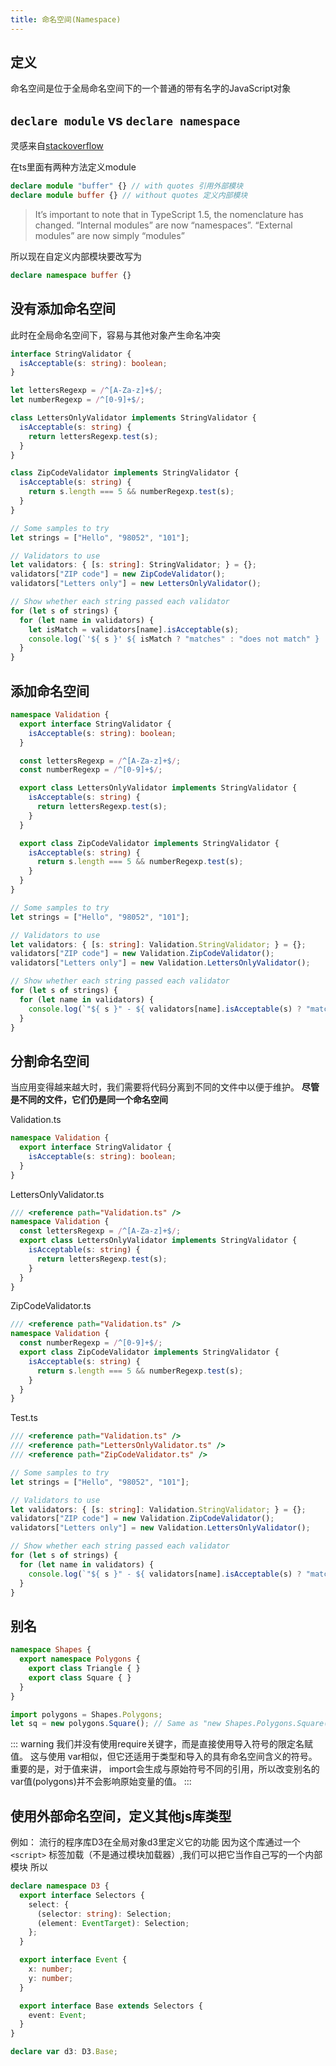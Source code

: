 ```yaml
---
title: 命名空间(Namespace)
---
```


## 定义

命名空间是位于全局命名空间下的一个普通的带有名字的JavaScript对象

## `declare module` vs `declare namespace`

灵感来自[stackoverflow](https://stackoverflow.com/questions/41932585/what-is-the-difference-between-declare-namespace-and-declare-module)

在ts里面有两种方法定义module

```ts
declare module "buffer" {} // with quotes 引用外部模块
declare module buffer {} // without quotes 定义内部模块
```

> It’s important to note that in TypeScript 1.5, the nomenclature has changed. “Internal modules” are now “namespaces”. “External modules” are now simply “modules”

所以现在自定义内部模块要改写为

```ts
declare namespace buffer {}
```

## 没有添加命名空间

此时在全局命名空间下，容易与其他对象产生命名冲突

```ts
interface StringValidator {
  isAcceptable(s: string): boolean;
}

let lettersRegexp = /^[A-Za-z]+$/;
let numberRegexp = /^[0-9]+$/;

class LettersOnlyValidator implements StringValidator {
  isAcceptable(s: string) {
    return lettersRegexp.test(s);
  }
}

class ZipCodeValidator implements StringValidator {
  isAcceptable(s: string) {
    return s.length === 5 && numberRegexp.test(s);
  }
}

// Some samples to try
let strings = ["Hello", "98052", "101"];

// Validators to use
let validators: { [s: string]: StringValidator; } = {};
validators["ZIP code"] = new ZipCodeValidator();
validators["Letters only"] = new LettersOnlyValidator();

// Show whether each string passed each validator
for (let s of strings) {
  for (let name in validators) {
    let isMatch = validators[name].isAcceptable(s);
    console.log(`'${ s }' ${ isMatch ? "matches" : "does not match" } '${ name }'.`);
  }
}
```

## 添加命名空间

```ts
namespace Validation {
  export interface StringValidator {
    isAcceptable(s: string): boolean;
  }

  const lettersRegexp = /^[A-Za-z]+$/;
  const numberRegexp = /^[0-9]+$/;

  export class LettersOnlyValidator implements StringValidator {
    isAcceptable(s: string) {
      return lettersRegexp.test(s);
    }
  }

  export class ZipCodeValidator implements StringValidator {
    isAcceptable(s: string) {
      return s.length === 5 && numberRegexp.test(s);
    }
  }
}

// Some samples to try
let strings = ["Hello", "98052", "101"];

// Validators to use
let validators: { [s: string]: Validation.StringValidator; } = {};
validators["ZIP code"] = new Validation.ZipCodeValidator();
validators["Letters only"] = new Validation.LettersOnlyValidator();

// Show whether each string passed each validator
for (let s of strings) {
  for (let name in validators) {
    console.log(`"${ s }" - ${ validators[name].isAcceptable(s) ? "matches" : "does not match" } ${ name }`);
  }
}
```

## 分割命名空间

当应用变得越来越大时，我们需要将代码分离到不同的文件中以便于维护。
**尽管是不同的文件，它们仍是同一个命名空间**

Validation.ts

```ts
namespace Validation {
  export interface StringValidator {
    isAcceptable(s: string): boolean;
  }
}
```

LettersOnlyValidator.ts

```ts
/// <reference path="Validation.ts" />
namespace Validation {
  const lettersRegexp = /^[A-Za-z]+$/;
  export class LettersOnlyValidator implements StringValidator {
    isAcceptable(s: string) {
      return lettersRegexp.test(s);
    }
  }
}
```

ZipCodeValidator.ts

```ts
/// <reference path="Validation.ts" />
namespace Validation {
  const numberRegexp = /^[0-9]+$/;
  export class ZipCodeValidator implements StringValidator {
    isAcceptable(s: string) {
      return s.length === 5 && numberRegexp.test(s);
    }
  }
}
```

Test.ts

```ts
/// <reference path="Validation.ts" />
/// <reference path="LettersOnlyValidator.ts" />
/// <reference path="ZipCodeValidator.ts" />

// Some samples to try
let strings = ["Hello", "98052", "101"];

// Validators to use
let validators: { [s: string]: Validation.StringValidator; } = {};
validators["ZIP code"] = new Validation.ZipCodeValidator();
validators["Letters only"] = new Validation.LettersOnlyValidator();

// Show whether each string passed each validator
for (let s of strings) {
  for (let name in validators) {
    console.log(`"${ s }" - ${ validators[name].isAcceptable(s) ? "matches" : "does not match" } ${ name }`);
  }
}
```

## 别名

```ts
namespace Shapes {
  export namespace Polygons {
    export class Triangle { }
    export class Square { }
  }
}

import polygons = Shapes.Polygons;
let sq = new polygons.Square(); // Same as "new Shapes.Polygons.Square()"
```

::: warning
我们并没有使用require关键字，而是直接使用导入符号的限定名赋值。
这与使用 var相似，但它还适用于类型和导入的具有命名空间含义的符号。
重要的是，对于值来讲， import会生成与原始符号不同的引用，所以改变别名的var值(polygons)并不会影响原始变量的值。
:::

## 使用外部命名空间，定义其他js库类型

例如： 流行的程序库D3在全局对象d3里定义它的功能
因为这个库通过一个 `<script>` 标签加载（不是通过模块加载器）,我们可以把它当作自己写的一个内部模块
所以

```ts
declare namespace D3 {
  export interface Selectors {
    select: {
      (selector: string): Selection;
      (element: EventTarget): Selection;
    };
  }

  export interface Event {
    x: number;
    y: number;
  }

  export interface Base extends Selectors {
    event: Event;
  }
}

declare var d3: D3.Base;
```
